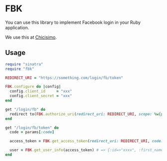 # FBK

You can use this library to implement Facebook login in your Ruby application.

We use this at [Chicisimo](https://github.com/chicisimo).

## Usage

```ruby
require "sinatra"
require "fbk"

REDIRECT_URI = "https://something.com/login/fb/token"

FBK.configure do |config|
  config.client_id     = "xxx"
  config.client_secret = "xxx"
end

get "/login/fb" do
  redirect to(FBK.authorize_uri(redirect_uri: REDIRECT_URI, scope: %w{public_profile}))
end

get "/login/fb/token" do
  code = params[:code]

  access_token = FBK.get_access_token(redirect_uri: REDIRECT_URI, code: code) # => "H3UUnvsoymXtinqyofZtHqpqmTNkbJ7x5bpQFeFDGcmAy2THf9pfug2Eyx2ZSTnrqfMcDrUguzaytn4OZHCOyC6RsjEEM2MwHGWGVMwpzuSjWcjE1aS0dVPCTRrNm4bf6YmgVDS7JuUDb3Lxt0AoI0ucTmPdvnbrnkmunszoa0Y9KMJXyh2Nkf4PFgOo2bmjo6rVKzTY"

  user = FBK.get_user_info(access_token) # => {:id=>"xxxx", :first_name=>"Pedro", :gender=>"male", :last_name=>"Giménez", :link=>"https://www.facebook.com/pedrotgimenez", :locale=>"en_US", :name=>"Pedro Giménez", :timezone=>1, :updated_time=>"1955-02-24T00:00:00+0000", :username=>"pedrotgimenez", :verified=>true}
end
```
